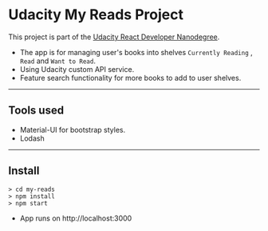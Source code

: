 # Udacity My Reads Project

This project is part of the [Udacity React Developer Nanodegree](https://www.udacity.com/course/react-nanodegree--nd019).

- The app is for managing user's books into shelves `Currently Reading` , `Read` and `Want to Read`.
- Using Udacity custom API service.
- Feature search functionality for more books to add to user shelves.

---

## Tools used

- Material-UI for bootstrap styles.
- Lodash

---

## Install

```shell
> cd my-reads
> npm install
> npm start
```

- App runs on http://localhost:3000

